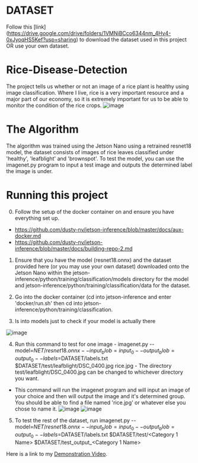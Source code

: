# DATASET
Follow this [link] (https://drive.google.com/drive/folders/1VMNiBCco6344nm_4Hv4-0xJyoqHS5Kef?usp=sharing) to download the dataset used in this project OR use your own dataset.


# Rice-Disease-Detection
The project tells us whether or not an image of a rice plant is healthy using image classification. Where I live, rice is a very important resource and a major part of our economy, so it is extremely important for us to be able to monitor the condition of the rice crops.
![image](https://user-images.githubusercontent.com/111213472/207396617-33814b67-26e1-46c1-ba75-b81f0f5b369d.png)


# The Algorithm
The algorithm was trained using the Jetson Nano using a retrained resnet18 model, the dataset consists of images of rice leaves classified under 'healthy', 'leafblight' and 'brownspot'. To test the model, you can use the imagenet.py program to input a test image and outputs the determined label the image is under.




# Running this project
0. Follow the setup of the docker container on and ensure you have everything set up. 
- https://github.com/dusty-nv/jetson-inference/blob/master/docs/aux-docker.md 
- https://github.com/dusty-nv/jetson-inference/blob/master/docs/building-repo-2.md

1. Ensure that you have the model (resnet18.onnx) and the dataset provided here (or you may use your own dataset) downloaded onto the Jetson Nano within the jetson-inference/python/training/classification/models directory for the model and jetson-inference/python/training/classification/data for the dataset.

2. Go into the docker container (cd into jetson-inference and enter 'docker/run.sh' then cd into jetson-inference/python/training/classification.

3. ls into models just to check if your model is actually there

![image](https://user-images.githubusercontent.com/111213472/207396899-0b4f50fd-1c27-47b9-9592-853d864c4d25.png)
 
4. Run this command to test for one image - imagenet.py --model=$NET/resnet18.onnx --input_blob=input_0 --output_blob=output_0 --labels=$DATASET/labels.txt $DATASET/test/leafblight/DSC_0400.jpg rice.jpg - The directory test/leafblight/DSC_0400.jpg can be changed to whichever directory you want.
- This command will run the imagenet program and will input an image of your choice and then will output the image and it's determined group. You should be able to find a file named 'rice.jpg' or whatever else you chose to name it.
![image](https://user-images.githubusercontent.com/111213472/207397185-98e62b75-7710-4152-8b7e-c508741f5fab.png)
![image](https://user-images.githubusercontent.com/111213472/207397421-c54a0406-e21b-4c8f-b069-3799474b7ef9.png)


5. To test the rest of the dataset, run imagenet.py --model=$NET/resnet18.onnx --input_blob=input_0 --output_blob=output_0 --labels=$DATASET/labels.txt $DATASET/test/<Category 1 Name> $DATASET/test_output_<Category 1 Name>



Here is a link to my [Demonstration Video](https://youtu.be/rDJ6o25FVDo).
